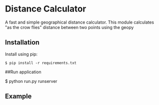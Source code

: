 # Distance Calculator

A fast and simple geographical distance calculator. This module calculates
"as the crow flies" distance between two points using the geopy

## Installation

Install using pip:

    $ pip install -r requirements.txt

##Run application

   $ python run.py runserver


## Example

